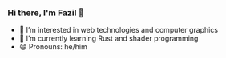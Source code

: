 ### Hi there, I'm Fazil 👋

- 🔭 I’m interested in web technologies and computer graphics
- 🌱 I’m currently learning Rust and shader programming
- 😄 Pronouns: he/him

<!--
[![Fazil's GitHub stats](https://github-readme-stats.vercel.app/api?username=fazil47&theme=tokyonight)](https://github.com/anuraghazra/github-readme-stats)
-->

<!--
**fazil47/fazil47** is a ✨ _special_ ✨ repository because its `README.md` (this file) appears on your GitHub profile.

Here are some ideas to get you started:

- 🔭 I’m interested 
- 🌱 I’m currently learning
- 👯 I’m looking to collaborate on ...
- 🤔 I’m looking for help with ...
- 📫 How to reach me: 
- 😄 Pronouns: he/him
-->
